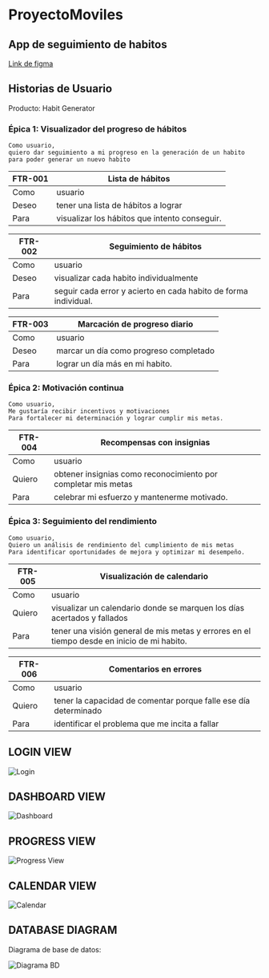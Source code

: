# ProyectoMoviles
## App de seguimiento de habitos
[Link de figma](https://www.figma.com/file/nyhco2SvP9uky9Zf1qr9HW/Untitled?type=design&node-id=4-69&mode=design&t=kvIZvCGjbTx8CYUt-0)

## Historias de Usuario

Producto: Habit Generator

### Épica 1: Visualizador del progreso de hábitos

    Como usuario,
    quiero dar seguimiento a mi progreso en la generación de un habito
    para poder generar un nuevo habito

|FTR-001| Lista de hábitos|
|-------|-----------------|
|Como |usuario|
|Deseo| tener una lista de hábitos a lograr|
|Para |visualizar los hábitos que intento conseguir.|

|FTR-002| Seguimiento de hábitos|
|-------|-----------------|
|Como |usuario|
|Deseo| visualizar cada habito individualmente|
|Para |seguir cada error y acierto en cada habito de forma individual.|

|FTR-003| Marcación de progreso diario|
|-------|-----------------|
|Como |usuario|
|Deseo |marcar un día como progreso completado|
|Para| lograr un día más en mi habito.|

### Épica 2: Motivación continua

    Como usuario,
    Me gustaría recibir incentivos y motivaciones
    Para fortalecer mi determinación y lograr cumplir mis metas.

|FTR-004|Recompensas con insignias|
|-------|-----------------|
|Como |usuario|
|Quiero |obtener insignias como reconocimiento por completar mis metas|
|Para |celebrar mi esfuerzo y mantenerme motivado.|

### Épica 3: Seguimiento del rendimiento

    Como usuario,
    Quiero un análisis de rendimiento del cumplimiento de mis metas
    Para identificar oportunidades de mejora y optimizar mi desempeño.

|FTR-005| Visualización de calendario|
|-------|-----------------|
|Como|usuario|
|Quiero| visualizar un calendario donde se marquen los días acertados y fallados|
|Para| tener una visión general de mis metas y errores en el tiempo desde en inicio de mi habito.|

|FTR-006 |Comentarios en errores|
|-------|-----------------|
|Como |usuario|
|Quiero| tener la capacidad de comentar porque falle ese día determinado|
|Para| identificar el problema que me incita a fallar|

## LOGIN VIEW
![Login](./Images/Login.png)
## DASHBOARD VIEW
![Dashboard](./Images/Dashboard.png)
## PROGRESS VIEW
![Progress View](./Images/ProgressView.png)
## CALENDAR VIEW
![Calendar](./Images/Calendar.png)
## DATABASE DIAGRAM
Diagrama de base de datos:

![Diagrama BD](./Images/DiagramaBD.png)
